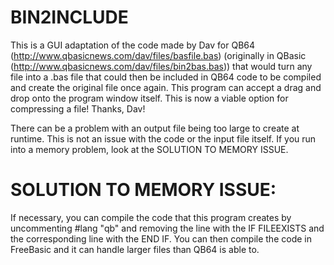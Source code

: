 # BIN2INCLUDE
This is a GUI adaptation of the code made by Dav for QB64 (http://www.qbasicnews.com/dav/files/basfile.bas) (originally in QBasic (http://www.qbasicnews.com/dav/files/bin2bas.bas)) that would turn any file into a .bas file that could then be included in QB64 code to be compiled and create the original file once again.
This program can accept a drag and drop onto the program window itself.
This is now a viable option for compressing a file! Thanks, Dav!

There can be a problem with an output file being too large to create at runtime. This is not an issue with the code or the input file itself. If you run into a memory problem, look at the SOLUTION TO MEMORY ISSUE.

# SOLUTION TO MEMORY ISSUE:
If necessary, you can compile the code that this program creates by uncommenting #lang "qb" and removing the line with the IF FILEEXISTS and the corresponding line with the END IF. You can then compile the code in FreeBasic and it can handle larger files than QB64 is able to.
